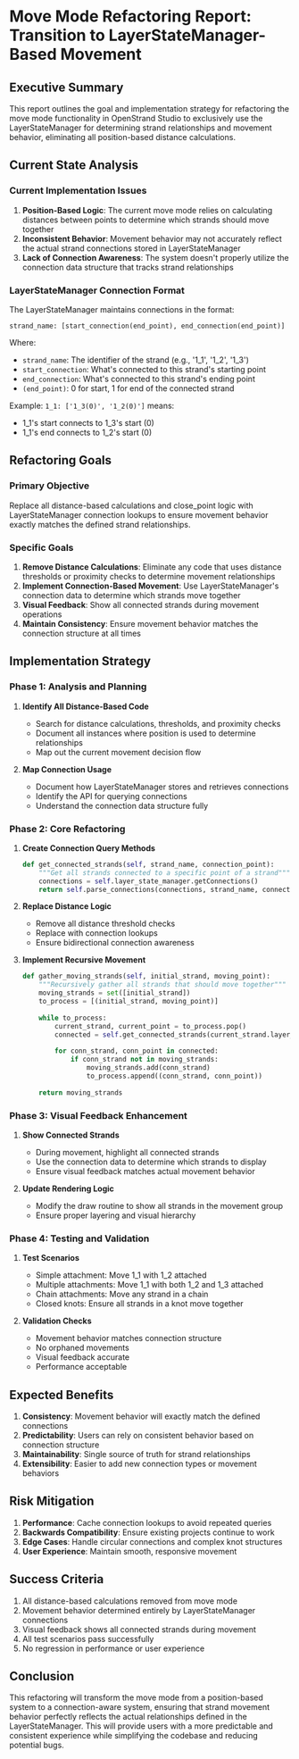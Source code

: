 # Move Mode Refactoring Report: Transition to LayerStateManager-Based Movement

## Executive Summary

This report outlines the goal and implementation strategy for refactoring the move mode functionality in OpenStrand Studio to exclusively use the LayerStateManager for determining strand relationships and movement behavior, eliminating all position-based distance calculations.

## Current State Analysis

### Current Implementation Issues

1. **Position-Based Logic**: The current move mode relies on calculating distances between points to determine which strands should move together
2. **Inconsistent Behavior**: Movement behavior may not accurately reflect the actual strand connections stored in LayerStateManager
3. **Lack of Connection Awareness**: The system doesn't properly utilize the connection data structure that tracks strand relationships

### LayerStateManager Connection Format

The LayerStateManager maintains connections in the format:
```
strand_name: [start_connection(end_point), end_connection(end_point)]
```

Where:
- `strand_name`: The identifier of the strand (e.g., '1_1', '1_2', '1_3')
- `start_connection`: What's connected to this strand's starting point
- `end_connection`: What's connected to this strand's ending point
- `(end_point)`: 0 for start, 1 for end of the connected strand

Example: `1_1: ['1_3(0)', '1_2(0)']` means:
- 1_1's start connects to 1_3's start (0)
- 1_1's end connects to 1_2's start (0)

## Refactoring Goals

### Primary Objective

Replace all distance-based calculations and close_point logic with LayerStateManager connection lookups to ensure movement behavior exactly matches the defined strand relationships.

### Specific Goals

1. **Remove Distance Calculations**: Eliminate any code that uses distance thresholds or proximity checks to determine movement relationships
2. **Implement Connection-Based Movement**: Use LayerStateManager's connection data to determine which strands move together
3. **Visual Feedback**: Show all connected strands during movement operations
4. **Maintain Consistency**: Ensure movement behavior matches the connection structure at all times

## Implementation Strategy

### Phase 1: Analysis and Planning

1. **Identify All Distance-Based Code**
   - Search for distance calculations, thresholds, and proximity checks
   - Document all instances where position is used to determine relationships
   - Map out the current movement decision flow

2. **Map Connection Usage**
   - Document how LayerStateManager stores and retrieves connections
   - Identify the API for querying connections
   - Understand the connection data structure fully

### Phase 2: Core Refactoring

1. **Create Connection Query Methods**
   ```python
   def get_connected_strands(self, strand_name, connection_point):
       """Get all strands connected to a specific point of a strand"""
       connections = self.layer_state_manager.getConnections()
       return self.parse_connections(connections, strand_name, connection_point)
   ```

2. **Replace Distance Logic**
   - Remove all distance threshold checks
   - Replace with connection lookups
   - Ensure bidirectional connection awareness

3. **Implement Recursive Movement**
   ```python
   def gather_moving_strands(self, initial_strand, moving_point):
       """Recursively gather all strands that should move together"""
       moving_strands = set([initial_strand])
       to_process = [(initial_strand, moving_point)]
       
       while to_process:
           current_strand, current_point = to_process.pop()
           connected = self.get_connected_strands(current_strand.layer_name, current_point)
           
           for conn_strand, conn_point in connected:
               if conn_strand not in moving_strands:
                   moving_strands.add(conn_strand)
                   to_process.append((conn_strand, conn_point))
       
       return moving_strands
   ```

### Phase 3: Visual Feedback Enhancement

1. **Show Connected Strands**
   - During movement, highlight all connected strands
   - Use the connection data to determine which strands to display
   - Ensure visual feedback matches actual movement behavior

2. **Update Rendering Logic**
   - Modify the draw routine to show all strands in the movement group
   - Ensure proper layering and visual hierarchy

### Phase 4: Testing and Validation

1. **Test Scenarios**
   - Simple attachment: Move 1_1 with 1_2 attached
   - Multiple attachments: Move 1_1 with both 1_2 and 1_3 attached
   - Chain attachments: Move any strand in a chain
   - Closed knots: Ensure all strands in a knot move together

2. **Validation Checks**
   - Movement behavior matches connection structure
   - No orphaned movements
   - Visual feedback accurate
   - Performance acceptable

## Expected Benefits

1. **Consistency**: Movement behavior will exactly match the defined connections
2. **Predictability**: Users can rely on consistent behavior based on connection structure
3. **Maintainability**: Single source of truth for strand relationships
4. **Extensibility**: Easier to add new connection types or movement behaviors

## Risk Mitigation

1. **Performance**: Cache connection lookups to avoid repeated queries
2. **Backwards Compatibility**: Ensure existing projects continue to work
3. **Edge Cases**: Handle circular connections and complex knot structures
4. **User Experience**: Maintain smooth, responsive movement

## Success Criteria

1. All distance-based calculations removed from move mode
2. Movement behavior determined entirely by LayerStateManager connections
3. Visual feedback shows all connected strands during movement
4. All test scenarios pass successfully
5. No regression in performance or user experience

## Conclusion

This refactoring will transform the move mode from a position-based system to a connection-aware system, ensuring that strand movement behavior perfectly reflects the actual relationships defined in the LayerStateManager. This will provide users with a more predictable and consistent experience while simplifying the codebase and reducing potential bugs.